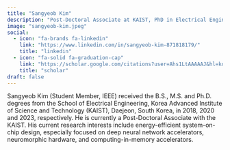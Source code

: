```yaml
---
title: "Sangyeob Kim"
description: "Post-Doctoral Associate at KAIST, PhD in Electrical Engineering. Researches energy-efficient SoCs, DNN accelerators, and neuromorphic hardware."
image: "sangyeob-kim.jpeg"
social:
  - icon: "fa-brands fa-linkedin"
    link: "https://www.linkedin.com/in/sangyeob-kim-871818179/"
    title: "linkedin"
  - icon: "fa-solid fa-graduation-cap"
    link: "https://scholar.google.com/citations?user=Ahs1LtAAAAAJ&hl=ko"
    title: "scholar"
draft: false
---
```

Sangyeob Kim (Student Member, IEEE) received the B.S., M.S. and Ph.D. degrees from the School of Electrical Engineering, Korea Advanced Institute of Science and Technology (KAIST), Daejeon, South Korea, in 2018, 2020 and 2023, respectively. He is currently a Post-Doctoral Associate with the KAIST. His current research interests include energy-efficient system-on-chip design, especially focused on deep neural network accelerators, neuromorphic hardware, and computing-in-memory accelerators.
